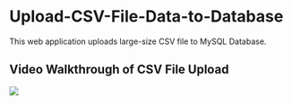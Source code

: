 # Upload-CSV-File-Data-to-Database

This web application uploads large-size CSV file to MySQL Database.

## Video Walkthrough of CSV File Upload

<img src="UploadCSV.gif">

